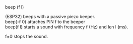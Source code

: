 <span style='color:var(--vscode-symbolIcon-methodForeground);'>beep</span> (<span style='color:var(--vscode-symbolIcon-variableForeground);'>f l</span>) 

(ESP32) beeps with a passive piezo beeper.  
beep(-f 0) attaches PIN f to the beeper  
beep(f l) starts a sound with frequency f (Hz) and len l (ms).  

f=0 stops the sound.
